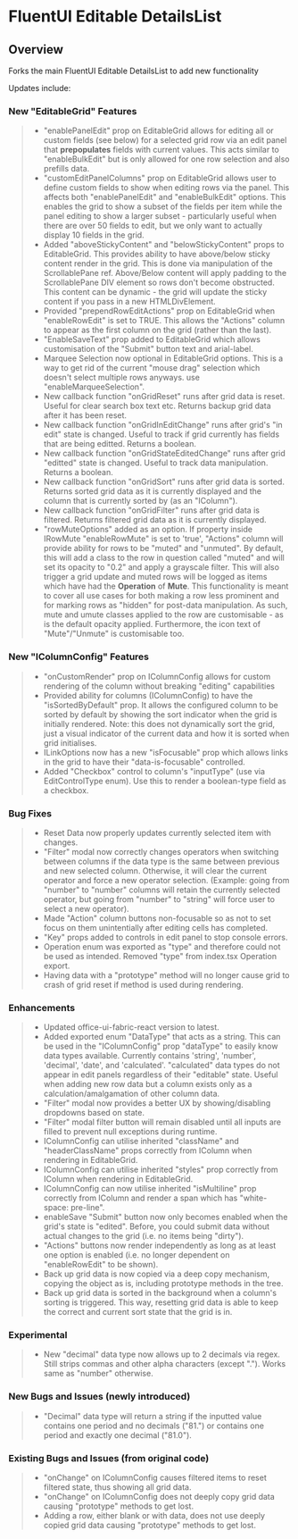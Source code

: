 # FluentUI Editable DetailsList

## Overview
Forks the main FluentUI Editable DetailsList to add new functionality

Updates include:

### New "EditableGrid" Features
>- "enablePanelEdit" prop on EditableGrid allows for editing all or custom fields (see below) for a selected grid row via an edit panel that **prepopulates** fields with current values. This acts similar to "enableBulkEdit" but is only allowed for one row selection and also prefills data.
>- "customEditPanelColumns" prop on EditableGrid allows user to define custom fields to show when editing rows via the panel. This affects both "enablePanelEdit" and "enableBulkEdit" options. This enables the grid to show a subset of the fields per item while the panel editing to show a larger subset - particularly useful when there are over 50 fields to edit, but we only want to actually display 10 fields in the grid.
>- Added "aboveStickyContent" and "belowStickyContent" props to EditableGrid. This provides ability to have above/below sticky content render in the grid. This is done via manipulation of the ScrollablePane ref. Above/Below content will apply padding to the ScrollablePane DIV element so rows don't become obstructed. This content can be dynamic - the grid will update the sticky content if you pass in a new HTMLDivElement.
>- Provided "prependRowEditActions" prop on EditableGrid when "enableRowEdit" is set to TRUE. This allows the "Actions" column to appear as the first column on the grid (rather than the last).
>- "EnableSaveText" prop added to EditableGrid which allows customisation of the "Submit" button text and arial-label.
>- Marquee Selection now optional in EditableGrid options. This is a way to get rid of the current "mouse drag" selection which doesn't select multiple rows anyways. use "enableMarqueeSelection".
>- New callback function "onGridReset" runs after grid data is reset. Useful for clear search box text etc. Returns backup grid data after it has been reset.
>- New callback function "onGridInEditChange" runs after grid's "in edit" state is changed. Useful to track if grid currently has fields that are being editted. Returns a boolean.
>- New callback function "onGridStateEditedChange" runs after grid "editted" state is changed. Useful to track data manipulation. Returns a boolean.
>- New callback function "onGridSort" runs after grid data is sorted. Returns sorted grid data as it is currently displayed and the column that is currently sorted by (as an "IColumn").
>- New callback function "onGridFilter" runs after grid data is filtered. Returns filtered grid data as it is currently displayed.
>- "rowMuteOptions" added as an option. If property inside IRowMute "enableRowMute" is set to 'true', "Actions" column will provide ability for rows to be "muted" and "unmuted". By default, this will add a class to the row in question called "muted" and will set its opacity to "0.2" and apply a grayscale filter. This will also trigger a grid update and muted rows will be logged as items which have had the **Operation** of **Mute**. This functionality is meant to cover all use cases for both making a row less prominent and for marking rows as "hidden" for post-data manipulation. As such, mute and umute classes applied to the row are customisable - as is the default opacity applied. Furthermore, the icon text of "Mute"/"Unmute" is customisable too. 

### New "IColumnConfig" Features
>- "onCustomRender" prop on IColumnConfig allows for custom rendering of the column without breaking "editing" capabilities
>- Provided ability for columns (IColumnConfig) to have the "isSortedByDefault" prop. It allows the configured column to be sorted by default by showing the sort indicator when the grid is initially rendered. Note: this does not dynamically sort the grid, just a visual indicator of the current data and how it is sorted when grid initialises. 
>- ILinkOptions now has a new "isFocusable" prop which allows links in the grid to have their "data-is-focusable" controlled.
>- Added "Checkbox" control to column's "inputType" (use via EditControlType enum). Use this to render a boolean-type field as a checkbox.

### Bug Fixes
>- Reset Data now properly updates currently selected item with changes.
>- "Filter" modal now correctly changes operators when switching between columns if the data type is the same between previous and new selected column. Otherwise, it will clear the current operator and force a new operator selection. (Example: going from "number" to "number" columns will retain the currently selected operator, but going from "number" to "string" will force user to select a new operator).
>- Made "Action" column buttons non-focusable so as not to set focus on them unintentially after editing cells has completed.
>- "Key" props added to controls in edit panel to stop console errors.
>- Operation enum was exported as "type" and therefore could not be used as intended. Removed "type" from index.tsx Operation export.
>- Having data with a "prototype" method will no longer cause grid to crash of grid reset if method is used during rendering.

### Enhancements
>- Updated office-ui-fabric-react version to latest.
>- Added exported enum "DataType" that acts as a string. This can be used in the "IColumnConfig" prop "dataType" to easily know data types available. Currently contains 'string', 'number', 'decimal', 'date', and 'calculated'. "calculated" data types do not appear in edit panels regardless of their "editable" state. Useful when adding new row data but a column exists only as a calculation/amalgamation of other column data.
>- "Filter" modal now provides a better UX by showing/disabling dropdowns based on state.
>- "Filter" modal filter button will remain disabled until all inputs are filled to prevent null exceptions during runtime.
>- IColumnConfig can utilise inherited "className" and "headerClassName" props correctly from IColumn when rendering in EditableGrid.
>- IColumnConfig can utilise inherited "styles" prop correctly from IColumn when rendering in EditableGrid.
>- IColumnConfig can now utilise inherited "isMultiline" prop correctly from IColumn and render a span which has "white-space: pre-line".
>- enableSave "Submit" button now only becomes enabled when the grid's state is "edited". Before, you could submit data without actual changes to the grid (i.e. no items being "dirty").
>- "Actions" buttons now render independently as long as at least one option is enabled (i.e. no longer dependent on "enableRowEdit" to be shown).
>- Back up grid data is now copied via a deep copy mechanism, copying the object as is, including prototype methods in the tree.
>- Back up grid data is sorted in the background when a column's sorting is triggered. This way, resetting grid data is able to keep the correct and current sort state that the grid is in.

### Experimental
>- New "decimal" data type now allows up to 2 decimals via regex. Still strips commas and other alpha characters (except "."). Works same as "number" otherwise.

### New Bugs and Issues (newly introduced)
>- "Decimal" data type will return a string if the inputted value contains one period and no decimals ("81.") or contains one period and exactly one decimal ("81.0").

### Existing Bugs and Issues (from original code)
>- "onChange" on IColumnConfig causes filtered items to reset filtered state, thus showing all grid data.
>- "onChange" on IColumnConfig does not deeply copy grid data causing "prototype" methods to get lost.
>- Adding a row, either blank or with data, does not use deeply copied grid data causing "prototype" methods to get lost.
